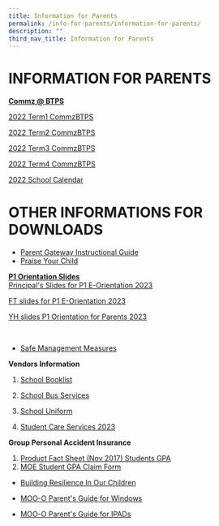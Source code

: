 ```yaml
---
title: Information for Parents
permalink: /info-for-parents/information-for-parents/
description: ""
third_nav_title: Information for Parents
---
```

# INFORMATION FOR PARENTS

<u>**Commz @ BTPS**</u>

[2022 Term1 CommzBTPS](/files/2022/Term%20Comms/Term%201%20CommzBTPS%202022.pdf)

[2022 Term2 CommzBTPS](/files/2022/Term%20Comms/Term%202%20CommzBTPS%202022.pdf)

[2022 Term3 CommzBTPS](/files/2022/Term%20Comms/Term%203%20CommzBTPS.pdf)

[2022 Term4 CommzBTPS](/files/2022/Term%20Comms/Term%204%20Commz@BTPS%20(Updated).pdf)

[2022 School Calendar](/files/2022/Term%20Comms/2022%20School%20Calendar.pdf)
# OTHER INFORMATIONS FOR DOWNLOADS


* [Parent Gateway Instructional Guide](/files/Annex%20B.pdf)
* [Praise Your Child](/files/Scan1.pdf)

**<u>P1 Orientation Slides</u>** <br>
[Principal's Slides for P1 E-Orientation 2023](/files/2022/Principal's%20Slides%20for%20P1%20E-Orientation%202023.pdf)

[FT slides for P1 E-Orientation 2023](/files/2022/FTs'%20Slides%20for%20P1%20E-Orientation_2023.pdf)

[YH slides P1 Orientation for Parents 2023](/files/2022/YH%20slides%20P1%20Orientation_Parents_2023.pdf)

<br>

* [Safe Management Measures ](/files/SMMs.pdf)


**Vendors Information**
1. [School Booklist](/files/2022/Vendors%20Information/booklist.pdf)
2. [School Bus Services](/files/2022/Vendors%20Information/Info%20Sheet%20on%20School%20Bus%20Services_updated.pdf)
2. [School Uniform](/files/2022/Vendors%20Information/schooluniforminfo.pdf)

4. [Student Care Services 2023](/files/2022/Student%20Care%20Services%202023.pdf)


**Group Personal Accident Insurance**

1. [Product Fact Sheet (Nov 2017) Students GPA](/files/2022/Vendors%20Information/Product%20Fact%20Sheet%20(Nov%202017)%20Student%20GPA.pdf)
2. [MOE Student GPA Claim Form](/files/2022/Vendors%20Information/MOE%20Student%20GPA%20claim%20form.pdf)



* [Building Resilience In Our Children](/files/2022/Informations/Building%20Resilience%20in%20Our%20Children.pdf)

* [MOO-O Parent's Guide for Windows](/files/2022/Guides/MOO-O%20Parent's%20Guide%20for%20Windows.pdf)

* [MOO-O Parent's Guide for IPADs](/files/2022/Guides/MOO-O%20Parent's%20Guide%20for%20ipad.pdf)
